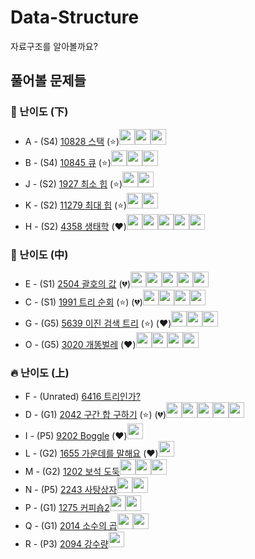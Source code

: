 # Data-Structure
자료구조를 알아볼까요?
## 풀어볼 문제들

### :watermelon: 난이도 (下)
+ A - (S4) [10828 스택](https://www.acmicpc.net/problem/10828) (:star:)[<img src = "https://github.com/sulogc.png" width="25" height="25">](./Code/10828/10828_L.py)[<img src = "https://github.com/wocjs.png" width="25" height="25">](./Code/10828/10828_H.py)[<img src = "https://github.com/Haaarimmm.png" width="25" height="25">](./Code/10828/10828_K.py)
+ B - (S4) [10845 큐](https://www.acmicpc.net/problem/10845) (:star:)[<img src = "https://github.com/sulogc.png" width="25" height="25">](./Code/10845/10845_L.py)[<img src = "https://github.com/wocjs.png" width="25" height="25">](./Code/10845/10845_H.py)[<img src = "https://github.com/Haaarimmm.png" width="25" height="25">](./Code/10845/10845_K.py)
+ J - (S2) [1927 최소 힙](https://www.acmicpc.net/problem/1927)  (:star:)[<img src = "https://github.com/sulogc.png" width="25" height="25">](./Code/1927/1927_L.py)[<img src = "https://github.com/wocjs.png" width="25" height="25">](./Code/1927/1927_H.py)
+ K - (S2) [11279 최대 힙](https://www.acmicpc.net/problem/11279)  (:star:)[<img src = "https://github.com/sulogc.png" width="25" height="25">](./Code/11279/11279_L.py)[<img src = "https://github.com/wocjs.png" width="25" height="25">](./Code/11279/11279_H.py)
+ H - (S2) [4358 생태학](https://www.acmicpc.net/problem/4358) (:heart:)[<img src = "https://github.com/Frog-Slayer.png" width="25" height="25">](./Code/4358/4358_P.cpp)[<img src = "https://github.com/Haaarimmm.png" width="25" height="25">](./Code/4358/4358_K.py)[<img src = "https://github.com/wocjs.png" width="25" height="25">](./Code/4358/4358_H.py)[<img src = "https://github.com/sulogc.png" width="25" height="25">](./Code/4358/4358_L.py)[<img src = "https://github.com/suchshin.png" width="25" height="25">](./Code/4358/4358_S.py)


### :evergreen_tree: 난이도 (中)
+ E - (S1) [2504 괄호의 값](https://www.acmicpc.net/problem/2504) (💔)[<img src = "https://github.com/wocjs.png" width="25" height="25">](./Code/2504/2504_H.py)[<img src = "https://github.com/sulogc.png" width="25" height="25">](./Code/2504/2504_L.py)[<img src = "https://github.com/Frog-Slayer.png" width="25" height="25">](./Code/2504/2504_P.cpp)[<img src = "https://github.com/Haaarimmm.png" width="25" height="25">](./Code/2504/2504_K.py)[<img src = "https://github.com/suchshin.png" width="25" height="25">](./Code/2504/2504_S.py)
+ C - (S1) [1991 트리 순회](https://www.acmicpc.net/problem/1991) (:star:) (💔)[<img src = "https://github.com/wocjs.png" width="25" height="25">](./Code/1991/1991_H.py)[<img src = "https://github.com/sulogc.png" width="25" height="25">](./Code/1991/1991_L.py)[<img src = "https://github.com/Frog-Slayer.png" width="25" height="25">](./Code/1991/1991_P.cpp)[<img src = "https://github.com/Haaarimmm.png" width="25" height="25">](./Code/1991/1991_K.py)
+ G - (G5) [5639 이진 검색 트리](https://www.acmicpc.net/problem/5639) (:star:) (:heart:)[<img src = "https://github.com/Haaarimmm.png" width="25" height="25">](./Code/5639/5639_K.py)[<img src = "https://github.com/sulogc.png" width="25" height="25">](./Code/5639/5639_L.py)[<img src = "https://github.com/wocjs.png" width="25" height="25">](./Code/5639/5639_H.py)
+ O - (G5) [3020 개똥벌레](https://www.acmicpc.net/problem/3020) (:heart:)[<img src = "https://github.com/Frog-Slayer.png" width="25" height="25">](./Code/3020/3020_P.cpp)[<img src = "https://github.com/wocjs.png" width="25" height="25">](./Code/3020/3020_H.py)[<img src = "https://github.com/Haaarimmm.png" width="25" height="25">](./Code/3020/3020_K.py)[<img src = "https://github.com/sulogc.png" width="25" height="25">](./Code/3020/3020_L.py)

### :fire: 난이도 (上)
+ F - (Unrated) [6416 트리인가?](https://www.acmicpc.net/problem/6416) 
+ D - (G1) [2042 구간 합 구하기](https://www.acmicpc.net/problem/2042)  (:star:) (💔)[<img src = "https://github.com/suchshin.png" width="25" height="25">](./Code/2042/2042_S.py)[<img src = "https://github.com/Frog-Slayer.png" width="25" height="25">](./Code/2042/2042_P.cpp)[<img src = "https://github.com/wocjs.png" width="25" height="25">](./Code/2042/2042_H.py)[<img src = "https://github.com/sulogc.png" width="25" height="25">](./Code/2042/2042_L.py)[<img src = "https://github.com/Haaarimmm.png" width="25" height="25">](./Code/2042/2042_K.py)
+ I - (P5) [9202 Boggle](https://www.acmicpc.net/problem/9202) (:heart:)[<img src = "https://github.com/Frog-Slayer.png" width="25" height="25">](./Code/9202/9202_P.cpp)
+ L - (G2) [1655 가운데를 말해요](https://www.acmicpc.net/problem/1655) (:heart:)[<img src = "https://github.com/sulogc.png" width="25" height="25">](./Code/1655/1655_L.py)
+ M - (G2) [1202 보석 도둑](https://www.acmicpc.net/problem/1202)[<img src = "https://github.com/sulogc.png" width="25" height="25">](./Code/1202/1202_L.py)[<img src = "https://github.com/Frog-Slayer.png" width="25" height="25">](./Code/1202/1202_P.cpp)[<img src = "https://github.com/wocjs.png" width="25" height="25">](./Code/1202/1202_H.py)
+ N - (P5) [2243 사탕상자](https://www.acmicpc.net/problem/2243)[<img src = "https://github.com/Frog-Slayer.png" width="25" height="25">](./Code/2243/2243_P.cpp)[<img src = "https://github.com/sulogc.png" width="25" height="25">](./Code/2243/2243_L.py)
+ P - (G1) [1275 커피숍2](https://www.acmicpc.net/problem/1275)[<img src = "https://github.com/sulogc.png" width="25" height="25">](./Code/1275/1275_L.py)[<img src = "https://github.com/Haaarimmm.png" width="25" height="25">](./Code/1275/1275_K.py)
+ Q - (G1) [2014 소수의 곱](https://www.acmicpc.net/problem/2014)[<img src = "https://github.com/Frog-Slayer.png" width="25" height="25">](./Code/2014/2014_P.cpp)[<img src = "https://github.com/Haaarimmm.png" width="25" height="25">](./Code/2014/2014_K.py)
+ R - (P3) [2094 강수량](https://www.acmicpc.net/problem/2094)[<img src = "https://github.com/Frog-Slayer.png" width="25" height="25">](./Code/2094/2094_P.cpp)







